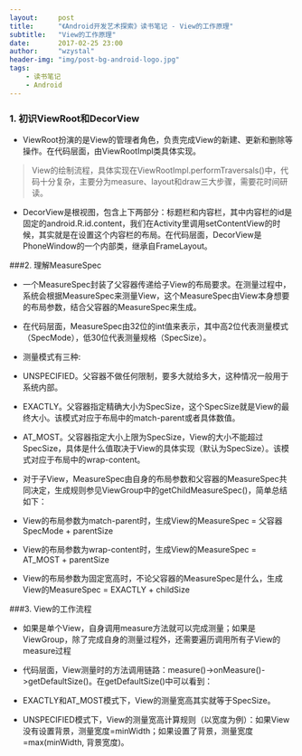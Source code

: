 ```yaml
---
layout:     post
title:      "《Android开发艺术探索》读书笔记 - View的工作原理"
subtitle:   "View的工作原理"
date:       2017-02-25 23:00
author:     "wzystal"
header-img: "img/post-bg-android-logo.jpg"
tags:
	- 读书笔记
	- Android
---
```


### 1. 初识ViewRoot和DecorView  
- ViewRoot扮演的是View的管理者角色，负责完成View的新建、更新和删除等操作。在代码层面，由ViewRootImpl类具体实现。
	
> View的绘制流程，具体实现在ViewRootImpl.performTraversals()中，代码十分复杂，主要分为measure、layout和draw三大步骤，需要花时间研读。
	
- DecorView是根视图，包含上下两部分：标题栏和内容栏，其中内容栏的id是固定的android.R.id.content，我们在Activity里调用setContentView的时候，其实就是在设置这个内容栏的布局。在代码层面，DecorView是PhoneWindow的一个内部类，继承自FrameLayout。

###2. 理解MeasureSpec
- 一个MeasureSpec封装了父容器传递给子View的布局要求。在测量过程中，系统会根据MeasureSpec来测量View，这个MeasureSpec由View本身想要的布局参数，结合父容器的MeasureSpec来生成。

- 在代码层面，MeasureSpec由32位的int值来表示，其中高2位代表测量模式（SpecMode），低30位代表测量规格（SpecSize）。

- 测量模式有三种:  
 - UNSPECIFIED。父容器不做任何限制，要多大就给多大，这种情况一般用于系统内部。  
 - EXACTLY。父容器指定精确大小为SpecSize，这个SpecSize就是View的最终大小。该模式对应于布局中的match-parent或者具体数值。   
 - AT_MOST。父容器指定大小上限为SpecSize，View的大小不能超过SpecSize，具体是什么值取决于View的具体实现（默认为SpecSize）。该模式对应于布局中的wrap-content。 

- 对于子View，MeasureSpec由自身的布局参数和父容器的MeasureSpec共同决定，生成规则参见ViewGroup中的getChildMeasureSpec()，简单总结如下：
 - View的布局参数为match-parent时，生成View的MeasureSpec = 父容器SpecMode + parentSize
 - View的布局参数为wrap-content时，生成View的MeasureSpec = AT_MOST + parentSize
 - View的布局参数为固定宽高时，不论父容器的MeasureSpec是什么，生成View的MeasureSpec = EXACTLY + childSize
	

###3. View的工作流程
- 如果是单个View，自身调用measure方法就可以完成测量；如果是ViewGroup，除了完成自身的测量过程外，还需要遍历调用所有子View的measure过程

- 代码层面，View测量时的方法调用链路：measure()->onMeasure()->getDefaultSize()。在getDefaultSize()中可以看到：
 - EXACTLY和AT_MOST模式下，View的测量宽高其实就等于SpecSize。
 - UNSPECIFIED模式下，View的测量宽高计算规则（以宽度为例）：如果View没有设置背景，测量宽度=minWidth；如果设置了背景，测量宽度=max(minWidth, 背景宽度)。